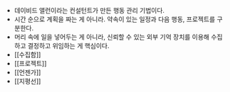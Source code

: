 - 데이비드 앨런이라는 컨설턴트가 만든 행동 관리 기법이다.
- 시간 순으로 계획을 짜는 게 아니라. 약속이 있는 일정과 다음 행동, 프로젝트를 구분한다.
- 머리 속에 일을 넣어두는 게 아니라, 신뢰할 수 있는 외부 기억 장치를 이용해 수집하고 결정하고 위임하는 게 핵심이다.
- [[수집함]]
- [[프로젝트]]
- [[언젠가]]
- [[지평선]]